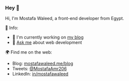 ### Hey 👋

Hi, I'm Mostafa Waleed, a front-end developer from Egypt.
 
📕 Info:
  - 🔭 I'm currently working on [my blog](https://mostafawaleed.me/blog)
  - 💬 [Ask me](https://mostafawaleed.me/contact) about web development

🌍 Find me on the web:
 - Blog: [mostafawaleed.me/blog](https://mostafawaleed.me/blog)
 - Tweets: [@MostafaAmr206](https://twitter.com/MostafaAmr206)
 - LinkedIn: [in/mostafawaleed](https://www.linkedin.com/in/mostafawaleed/)
